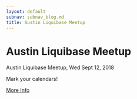 ```yaml
---
layout: default
subnav: subnav_blog.md
title: Austin Liquibase Meetup
---
```

# Austin Liquibase Meetup 

Austin Liquibase Meetup, Wed Sept 12, 2018
 
Mark your calendars!

<a href="https://www.meetup.com/Liquibase/events/253069280/">More Info</a>